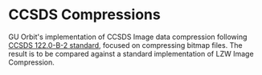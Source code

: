 # CCSDS Compressions

GU Orbit's implementation of CCSDS Image data compression following [CCSDS 122.0-B-2 standard](https://public.ccsds.org/Pubs/122x0b2e1.pdf), focused on compressing bitmap files. The result is to be compared against a standard implementation of LZW Image Compression. 
